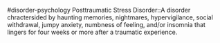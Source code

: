 #disorder-psychology 
Posttraumatic Stress Disorder::A disorder chractersided by haunting memories, nightmares, hypervigilance, social withdrawal, jumpy anxiety, numbness of feeling, and/or insomnia that lingers for four weeks or more after a traumatic experience. 